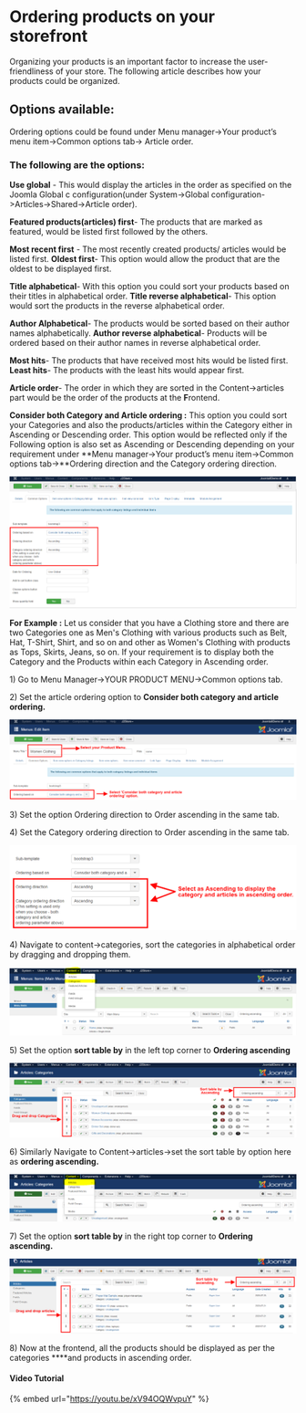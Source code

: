 # Ordering products on your storefront

Organizing your products is an important factor to increase the user-friendliness of your store. The following article describes how your products could be organized.

## Options available: <a id="options-available"></a>

Ordering options could be found under Menu manager-&gt;Your product’s menu item-&gt;Common options tab-&gt; Article order.

### The following are the options: <a id="the-following-are-the-options"></a>

**Use global** - This would display the articles in the order as specified on the Joomla Global c configuration\(under System-&gt;Global configuration-&gt;Articles-&gt;Shared-&gt;Article order\).  

**Featured products\(articles\) first**- The products that are marked as featured, would be listed first followed by the others.

**Most recent first** - The most recently created products/ articles would be listed first. **Oldest first**- This option would allow the product that are the oldest to be displayed first. 

**Title alphabetical**- With this option you could sort your products based on their titles in alphabetical order. **Title reverse alphabetical**- This option would sort the products in the reverse alphabetical order. 

**Author Alphabetical**- The products would be sorted based on their author names alphabetically.  **Author reverse alphabetical**- Products will be ordered based on their author names in reverse alphabetical order. 

**Most hits**- The products that have received most hits would be listed first. **Least hits**- The products with the least hits would appear first. 

**Article order**- The order in which they are sorted in the Content-&gt;articles part would be the order of the products at the **F**rontend.

**Consider both Category and Article ordering :** This option you could sort your Categories and also the products/articles within the Category either in Ascending or Descending order. This option would be reflected only if the Following option is also set as Ascending or Descending depending on your requirement under **Menu manager-&gt;Your product’s menu item-&gt;Common options tab-&gt;**Ordering direction and the Category ordering direction.

![](../.gitbook/assets/commonoptionstab.png)

**For Example :**                                                                                                                                                                Let us consider that you have a Clothing store and there are two Categories one as Men's Clothing with various products such as Belt, Hat, T-Shirt, Shirt, and so on and other as Women's Clothing with products as Tops, Skirts, Jeans, so on.                                                                                                                                        If your requirement is to display both the Category and the Products within each Category in Ascending order. 

1\) Go to Menu Manager-&gt;YOUR PRODUCT MENU-&gt;Common options tab.

2\) Set the article ordering option to **Consider both category and article ordering.**

![](../.gitbook/assets/ordering1.png)

3\) Set the option Ordering direction to Order ascending in the same tab.

4\) Set the Category ordering direction to Order ascending in the same tab.

![](../.gitbook/assets/ordering2.png)

4\) Navigate to content-&gt;categories, sort the categories in alphabetical order by dragging and dropping them.

![](../.gitbook/assets/ordering3.png)

5\) Set the option **sort table by** in the left top corner to **Ordering ascending**

![](../.gitbook/assets/ordering7.png)

6\) Similarly Navigate to Content-&gt;articles-&gt;set the sort table by option here as **ordering ascending.**

![](../.gitbook/assets/ordering5.png)

7\) Set the option **sort table by** in the right top corner to **Ordering ascending.**

![](../.gitbook/assets/ordering6.png)

8\) Now at the frontend, all the products should be displayed as per the categories ****and products in ascending order.

#### Video Tutorial

{% embed url="https://youtu.be/xV94OQWvpuY" %}



